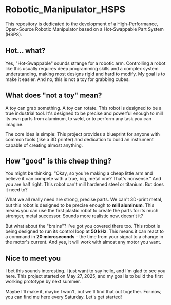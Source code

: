 # Robotic_Manipulator_HSPS

This repository is dedicated to the development of a High-Performance, Open-Source Robotic Manipulator based on a Hot-Swappable Part System (HSPS).

## Hot... what?

Yes, "Hot-Swappable" sounds strange for a robotic arm. Controlling a robot like this usually requires deep programming skills and a complex system understanding, making most designs rigid and hard to modify. My goal is to make it easier. And no, this is not a toy for grabbing cubes.

## What does "not a toy" mean?

A toy can grab something. A toy can rotate. This robot is designed to be a true industrial tool. It's designed to be precise and powerful enough to mill its own parts from aluminum, to weld, or to perform any task you can imagine.

The core idea is simple: This project provides a blueprint for anyone with common tools (like a 3D printer) and dedication to build an instrument capable of creating almost anything.

## How "good" is this cheap thing?

You might be thinking: "Okay, so you're making a cheap little arm and believe it can compete with a true, big, metal one? That's nonsense." And you are half right. This robot can't mill hardened steel or titanium. But does it need to?

What we all really need are strong, precise parts. We can't 3D-print metal, but this robot is designed to be precise enough to **mill aluminum**. This means you can use the first plastic robot to create the parts for its much stronger, metal successor. Sounds more realistic now, doesn't it?

But what about the "brains"? I've got you covered there too. This robot is being designed to run its control loop at **50 kHz**. This means it can react to a command in **20 microseconds** - the time from your signal to a change in the motor's current. And yes, it will work with almost any motor you want.

## Nice to meet you

I bet this sounds interesting. I just want to say hello, and I'm glad to see you here. This project started on May 27, 2025, and my goal is to build the first working prototype by next summer.

Maybe I'll make it, maybe I won't, but we'll find that out together. For now, you can find me here every Saturday. Let's get started!

